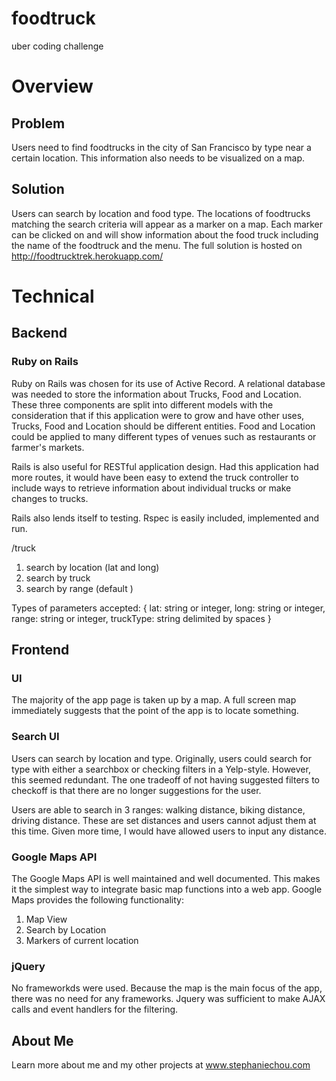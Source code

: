 foodtruck
=========

uber coding challenge

# Overview
## Problem
  Users need to find foodtrucks in the city of San Francisco by type near a certain location. This information also needs to be visualized on a map.
## Solution
  Users can search by location and food type. The locations of foodtrucks matching the search criteria will appear as a marker on a map. Each marker can be clicked on and will show information about the food truck including the name of the foodtruck and the menu. The full solution is hosted on http://foodtrucktrek.herokuapp.com/

# Technical

## Backend
### Ruby on Rails

Ruby on Rails was chosen for its use of Active Record. A relational database was needed to store the information about Trucks, Food and Location. These three components are split into different models with the consideration that if this application were to grow and have other uses, Trucks, Food and Location should be different entities. Food and Location could be applied to many different types of venues such as restaurants or farmer's markets.

Rails is also useful for RESTful application design. Had this application had more routes, it would have been easy to extend the truck controller to include ways to retrieve information about individual trucks or make changes to trucks.

Rails also lends itself to testing. Rspec is easily included, implemented and run.

/truck

1. search by location (lat and long)
2. search by truck
3. search by range (default )

Types of parameters accepted:
{
  lat: string or integer,
  long: string or integer,
  range: string or integer,
  truckType: string delimited by spaces
}



## Frontend

### UI
The majority of the app page is taken up by a map. A full screen map immediately suggests that the point of the app is to locate something.

### Search UI
Users can search by location and type. Originally, users could search for type with either a searchbox or checking filters in a Yelp-style. However, this seemed redundant. The one tradeoff of not having suggested filters to checkoff is that there are no longer suggestions for the user.

Users are able to search in 3 ranges: walking distance, biking distance, driving distance. These are set distances and users cannot adjust them at this time. Given more time, I would have allowed users to input any distance.

### Google Maps API

 The Google Maps API is well maintained and well documented. This makes it the simplest way to integrate basic map functions into a web app. Google Maps provides the following functionality:
  1. Map View
  2. Search by Location
  3. Markers of current location

### jQuery
  No frameworkds were used. Because the map is the main focus of the app, there was no need for any frameworks. Jquery was sufficient to make AJAX calls and event handlers for the filtering.

## About Me

  Learn more about me and my other projects at www.stephaniechou.com

